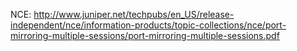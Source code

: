 NCE:
http://www.juniper.net/techpubs/en_US/release-independent/nce/information-products/topic-collections/nce/port-mirroring-multiple-sessions/port-mirroring-multiple-sessions.pdf
